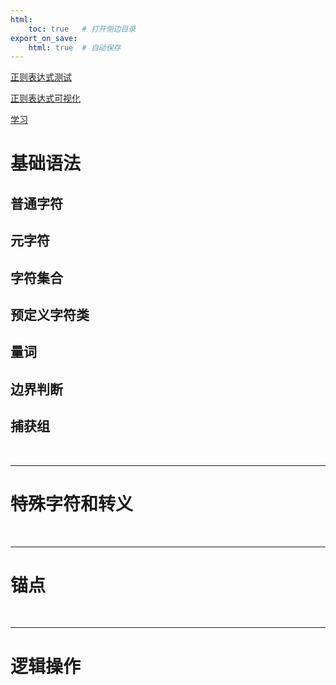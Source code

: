 ```yaml
---
html:
    toc: true   # 打开侧边目录
export_on_save:
    html: true  # 自动保存
---
```


[正则表达式测试](https://tool.oschina.net/regex/)

[正则表达式可视化](https://www.wangwl.net/static/projects/visualRegex#)

[学习](https://regexlearn.com/zh-cn)

# 基础语法

## 普通字符

## 元字符

## 字符集合

## 预定义字符类

## 量词

## 边界判断

## 捕获组


<br>

---

# 特殊字符和转义




<br>

---

# 锚点


<br>

---

# 逻辑操作